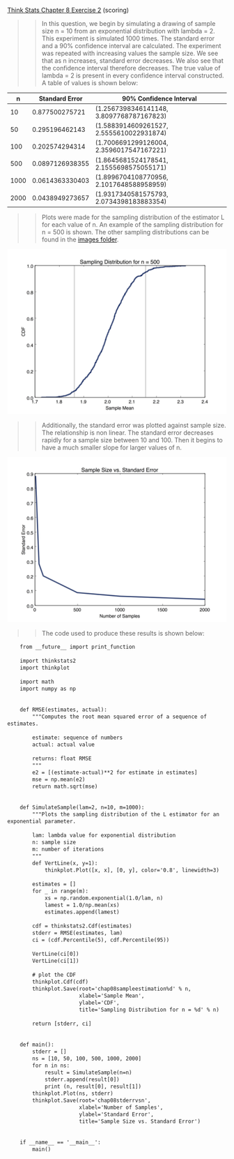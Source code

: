 [Think Stats Chapter 8 Exercise 2](http://greenteapress.com/thinkstats2/html/thinkstats2009.html#toc77) (scoring)

>> In this question, we begin by simulating a drawing of sample size n = 10 from an exponential distribution with lambda = 2. This experiment is simulated 1000 times. The standard error and a 90% confidence interval are calculated. The experiment was repeated with increasing values the sample size. We see that as n increases, standard error decreases. We also see that the confidence interval therefore decreases. The true value of lambda = 2 is present in every confidence interval constructed. A table of values is shown below:

n | Standard Error | 90% Confidence Interval
--- | -------------- | -----------------------
10 | 0.877500275721 | (1.2567398346141148, 3.8097768787167823)
50 | 0.295196462143 | (1.5883914609261527, 2.5555610022931874)
100 | 0.202574294314 | (1.7006691299126004, 2.3596017547167221)
500 | 0.0897126938355 | (1.8645681524178541, 2.1555698575055171)
1000 | 0.0614363330403 | (1.8996704108770956, 2.1017648588958959)
2000 | 0.0438949273657 | (1.9317340581575793, 2.0734398183883354)

>> Plots were made for the sampling distribution of the estimator L for each value of n. An example of the sampling distribution for n = 500 is shown. The other sampling distributions can be found in the [images folder](img).

<img src="img/chap08sampleestimation500.jpg" title="Simulated Sample"/>

>> Additionally, the standard error was plotted against sample size. The relationship is non linear. The standard error decreases rapidly for a sample size between 10 and 100. Then it begins to have a much smaller slope for larger values of n.

<img src="img/chap08stderrvsn.jpg" title="Standard Error vs. n"/>

>> The code used to produce these results is shown below:

```
    from __future__ import print_function

    import thinkstats2
    import thinkplot

    import math
    import numpy as np


    def RMSE(estimates, actual):
        """Computes the root mean squared error of a sequence of estimates.

        estimate: sequence of numbers
        actual: actual value

        returns: float RMSE
        """
        e2 = [(estimate-actual)**2 for estimate in estimates]
        mse = np.mean(e2)
        return math.sqrt(mse)


    def SimulateSample(lam=2, n=10, m=1000):
        """Plots the sampling distribution of the L estimator for an exponential parameter.

        lam: lambda value for exponential distribution
        n: sample size
        m: number of iterations
        """
        def VertLine(x, y=1):
            thinkplot.Plot([x, x], [0, y], color='0.8', linewidth=3)

        estimates = []
        for _ in range(m):
            xs = np.random.exponential(1.0/lam, n)
            lamest = 1.0/np.mean(xs)
            estimates.append(lamest)

        cdf = thinkstats2.Cdf(estimates)
        stderr = RMSE(estimates, lam)
        ci = (cdf.Percentile(5), cdf.Percentile(95))

        VertLine(ci[0])
        VertLine(ci[1])

        # plot the CDF
        thinkplot.Cdf(cdf)
        thinkplot.Save(root='chap08sampleestimation%d' % n,
                       xlabel='Sample Mean',
                       ylabel='CDF',
                       title='Sampling Distribution for n = %d' % n)

        return [stderr, ci]


    def main():
        stderr = []
        ns = [10, 50, 100, 500, 1000, 2000]
        for n in ns:
            result = SimulateSample(n=n)
            stderr.append(result[0])
            print (n, result[0], result[1])
        thinkplot.Plot(ns, stderr)
        thinkplot.Save(root='chap08stderrvsn',
                       xlabel='Number of Samples',
                       ylabel='Standard Error',
                       title='Sample Size vs. Standard Error')


    if __name__ == '__main__':
        main()
```
